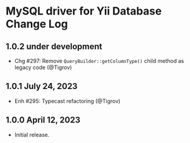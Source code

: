 # MySQL driver for Yii Database Change Log

## 1.0.2 under development

- Chg #297: Remove `QueryBuilder::getColumnType()` child method as legacy code (@Tigrov)

## 1.0.1 July 24, 2023

- Enh #295: Typecast refactoring (@Tigrov)

## 1.0.0 April 12, 2023

- Initial release.
